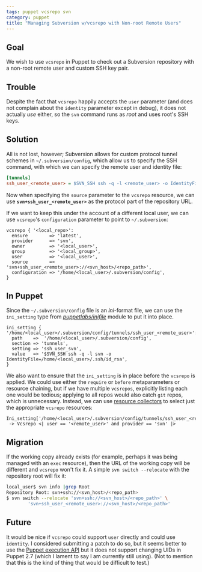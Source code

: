```yaml
---
tags: puppet vcsrepo svn
category: puppet
title: "Managing Subversion w/vcsrepo with Non-root Remote Users"
---
```


Goal
----

We wish to use `vcsrepo` in Puppet to check out a Subversion repository with a
non-root remote user and custom SSH key pair.

Trouble
-------

Despite the fact that `vcsrepo` happily accepts the `user` parameter (and does
not complain about the `identity` parameter except in debug), it does not
actually *use* either, so the `svn` command runs as *root* and uses root's SSH
keys.

Solution
--------

All is not lost, however; Subversion allows for custom protocol tunnel schemes
in `~/.subversion/config`, which allow us to specify the SSH command, with
which we can specify the remote user and identity file:

```ini
[tunnels]
ssh_user_<remote_user> = $SVN_SSH ssh -q -l <remote_user> -o IdentityFile=<ssh_identity_file>
```

Now when specifying the `source` parameter to the `vcsrepo` resource, we can
use **`svn+ssh_user_<remote_user>`** as the protocol part of the repository
URL.

If we want to keep this under the account of a different local user, we can
use `vcsrepo`'s `configuration` parameter to point to `~/.subversion`:

```puppet
vcsrepo { '<local_repo>':
  ensure        => 'latest',
  provider      => 'svn',
  owner         => '<local_user>',
  group         => '<local_group>',
  user          => '<local_user>',
  source        => 'svn+ssh_user_<remote_user>://<svn_host>/<repo_path>',
  configuration => '/home/<local_user>/.subversion/config',
}
```

In Puppet
---------

Since the `~/.subversion/config` file is an *ini*-format file, we can use the
`ini_setting` type from
[*puppetlabs/inifile*](https://forge.puppetlabs.com/puppetlabs/inifile)
module to put it into place.

```puppet
ini_setting { '/home/<local_user>/.subversion/config/tunnels/ssh_user_<remote_user>':
  path    =>  '/home/<local_user>/.subversion/config',
  section => 'tunnels',
  setting => 'ssh_user_svn',
  value   => '$SVN_SSH ssh -q -l svn -o IdentityFile=/home/<local_user>/.ssh/id_rsa',
}
```

We also want to ensure that the `ini_setting` is in place before the `vcsrepo`
is applied. We could use either the `require` or `before` metaparameters or
resource chaining, but if we have multiple `vcsrepos`, explicitly listing each
one would be tedious; applying to all repos would also catch `git` repos,
which is unnecessary. Instead, we can use [resource
collectors](https://docs.puppetlabs.com/puppet/latest/reference/lang_collectors.html)
to select just the appropriate `vcsrepo` resources:

```puppet
Ini_setting['/home/<local_user>/.subversion/config/tunnels/ssh_user_<remote_user>']
 -> Vcsrepo <| user == '<remote_user>' and provider == 'svn' |>
```

Migration
---------

If the working copy already exists (for example, perhaps it was being managed
with an `exec` resource), then the URL of the working copy will be different
and `vcsrepo` won't fix it. A simple `svn switch --relocate` with the
repository root will fix it:

```bash
local_user$ svn info |grep Root
Repository Root: svn+ssh://<svn_host>/<repo_path>
$ svn switch --relocate 'svn+ssh://<svn_host>/<repo_path>' \
        'svn+ssh_user_<remote_user>://<svn_host>/<repo_path>'
```

Future
------

It would be nice if `vcsrepo` could support `user` directly and could use
`identity`. I considered submitting a patch to do so, but it seems better to
use the [Puppet execution
API](https://github.com/puppetlabs/puppetlabs-vcsrepo/pull/200) but it does
not support changing UIDs in Puppet 2.7 (which I lament to say I am currently
still using). (Not to mention that this is the kind of thing that would be
difficult to test.)
